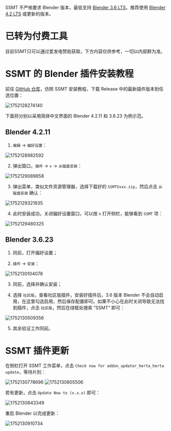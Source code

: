 SSMT 不严格要求 Blender 版本，最低支持 [Blender 3.6 LTS](https://www.blender.org/download/lts/3-6/#versions)，推荐使用 [Blender 4.2 LTS](https://www.blender.org/download/lts/4-2/#versions) 或更新的版本。

# 已转为付费工具

目前SSMT只可以通过爱发电赞助获取，下方内容仅供参考，一切以内部群为准。

# SSMT 的 Blender 插件安装教程

前往 [GitHub 仓库](https://github.com/StarBobis/SSMT-BlenderPlugin)，仿照 SSMT 安装教程，下载 Release 中的最新插件版本到任选位置：

![1752128274140](image/SSMT的Blender插件安装教程/1752128274140.png)

下面将分别以采用简体中文界面的 Blender 4.2.11 和 3.6.23 为例示范。

## Blender 4.2.11

1. `编辑` → `偏好设置`：

![1752128982592](image/SSMT的Blender插件安装教程/1752128982592.png)

2. 弹出窗口，`插件` → `v` → `从磁盘安装`：

![1752129089658](image/SSMT的Blender插件安装教程/1752129089658.png)

3. 弹出菜单，类似文件资源管理器，选择下载好的 `SSMTVxxx.zip`，然后点击 `从磁盘安装` 确认：

![1752129321935](image/SSMT的Blender插件安装教程/1752129321935.png)

4. 此时安装成功，关闭偏好设置窗口，可以按 `n` 打开侧栏，能够看到 `SSMT` 项：

![1752129480325](image/SSMT的Blender插件安装教程/1752129480325.png)

## Blender 3.6.23

1. 同前，打开偏好设置；

2. `插件` → `安装`：

![1752130104078](image/SSMT的Blender插件安装教程/1752130104078.png)

3. 同前，选择并确认安装；

4. 选择 `社区版`，查看社区版插件，安装好插件后，3.6 版本 Blender 不会自动启用，在这里勾选启用，然后保存配置即可。如果不小心在此时关闭导致无法找到插件，点击 `社区版`，然后在绿框处搜索 “SSMT” 即可：

![1752130509356](image/SSMT的Blender插件安装教程/1752130509356.png)

5. 其余验证工作同前。

# SSMT 插件更新

在侧栏打开 SSMT 工作菜单，点击 `Check now for addon_updater_herta_herta update`，等待片刻：

![1752130778696](image/SSMT的Blender插件安装教程/1752130778696.png)
![1752130805506](image/SSMT的Blender插件安装教程/1752130805506.png)

若有更新，点击 `Update Now to (x.x.x)` 即可：

![1752130843349](image/SSMT的Blender插件安装教程/1752130843349.png)

重启 Blender 以完成更新：

![1752130910734](image/SSMT的Blender插件安装教程/1752130910734.png)

<!-- 下载完成后，我们就可以进行安装了：

注意，以下内容使用的是SSMT的旧版本Herta插件作为演示，实际安装过程中，要使用我们的SSMT插件：

![alt text](image.png)

(1) 编辑菜单中选择偏好设置：

![alt text](image-1.png)

(2) 选择插件，点击安装：

![alt text](image-2.png)

上图为3.6的界面，如果是4.2的界面是下面这样的：

![alt text](image-3.png)

(3) 弹出的对话框选择我们打包好的zip文件，然后点击安装插件

![alt text](image-4.png)

(4) 安装后，在插件栏中搜索Herta，并勾选启用：

![alt text](image-5.png)

勾选后变成这样展开的形式：

![alt text](image-6.png)

(5) 接下来就可以关闭插件界面了，随后在侧边栏可以看到一个名为Herta的面板按钮：

![alt text](image-7.png)

到这里安装就完成了，可以使用了。 -->